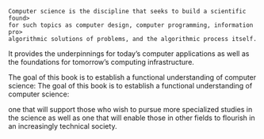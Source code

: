     Computer science is the discipline that seeks to build a scientific found>
    for such topics as computer design, computer programming, information pro>
    algorithmic solutions of problems, and the algorithmic process itself.

It provides the underpinnings for today’s computer applications as well as the foundations for tomorrow’s computing infrastructure.

The goal of this book is to establish a functional understanding of computer science:
The goal of this book is to establish a functional
understanding of computer science:

one that will support those who wish to pursue more specialized studies in the science as well as one that will enable those in other fields to flourish in an increasingly technical society.
